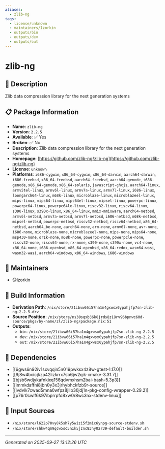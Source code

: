 ```yaml
---
aliases:
  - zlib-ng
tags:
  - license/unknown
  - maintainers/Izorkin
  - outputs/bin
  - outputs/dev
  - outputs/out
---
```


# zlib-ng

## 📝 Description

Zlib data compression library for the next generation systems

## 📋 Package Information

- **Name**: `zlib-ng`
- **Version**: `2.2.5`
- **Available**: ✅ Yes
- **Broken**: ✅ No
- **Description**: Zlib data compression library for the next generation systems
- **Homepage**: [https://github.com/zlib-ng/zlib-ng](https://github.com/zlib-ng/zlib-ng)
- **License**: `unknown`
- **Platforms**: `i686-cygwin`, `x86_64-cygwin`, `x86_64-darwin`, `aarch64-darwin`, `i686-freebsd`, `x86_64-freebsd`, `aarch64-freebsd`, `aarch64-genode`, `i686-genode`, `x86_64-genode`, `x86_64-solaris`, `javascript-ghcjs`, `aarch64-linux`, `armv5tel-linux`, `armv6l-linux`, `armv7a-linux`, `armv7l-linux`, `i686-linux`, `loongarch64-linux`, `m68k-linux`, `microblaze-linux`, `microblazeel-linux`, `mips-linux`, `mips64-linux`, `mips64el-linux`, `mipsel-linux`, `powerpc-linux`, `powerpc64-linux`, `powerpc64le-linux`, `riscv32-linux`, `riscv64-linux`, `s390-linux`, `s390x-linux`, `x86_64-linux`, `mmix-mmixware`, `aarch64-netbsd`, `armv6l-netbsd`, `armv7a-netbsd`, `armv7l-netbsd`, `i686-netbsd`, `m68k-netbsd`, `mipsel-netbsd`, `powerpc-netbsd`, `riscv32-netbsd`, `riscv64-netbsd`, `x86_64-netbsd`, `aarch64_be-none`, `aarch64-none`, `arm-none`, `armv6l-none`, `avr-none`, `i686-none`, `microblaze-none`, `microblazeel-none`, `mips-none`, `mips64-none`, `msp430-none`, `or1k-none`, `m68k-none`, `powerpc-none`, `powerpcle-none`, `riscv32-none`, `riscv64-none`, `rx-none`, `s390-none`, `s390x-none`, `vc4-none`, `x86_64-none`, `i686-openbsd`, `x86_64-openbsd`, `x86_64-redox`, `wasm64-wasi`, `wasm32-wasi`, `aarch64-windows`, `x86_64-windows`, `i686-windows`
## 👥 Maintainers

- @Izorkin


## 🔧 Build Information

- **Derivation Path**: `/nix/store/21ibvw66i57ha1m4gxwsx0ypahjfp7sn-zlib-ng-2.2.5.drv`
- **Source Position**: `/nix/store/ns30sqxb36k8jrds8z18rv96bpnwc60d-source/pkgs/by-name/zl/zlib-ng/package.nix:51`
- **Outputs**:
  - `bin`:  `/nix/store/21ibvw66i57ha1m4gxwsx0ypahjfp7sn-zlib-ng-2.2.5`
  - `dev`:  `/nix/store/21ibvw66i57ha1m4gxwsx0ypahjfp7sn-zlib-ng-2.2.5`
  - `out`:  `/nix/store/21ibvw66i57ha1m4gxwsx0ypahjfp7sn-zlib-ng-2.2.5`

## 🔗 Dependencies

- [[6gws6n92iv1sxvqqin5n019pwksx4z8w-gtest-1.17.0]]
- [[9j8w4bcicjkza42lizkrrx7sb6jw2qik-cmake-3.31.7]]
- [[bjsb6wdjykafnkixq156qdvmxhsm2bai-bash-5.3p3]]
- [[immkdaffni8jbn0y3x3jrhybhckfzb9r-source]]
- [[lvdvlk7cwad5mna0wfpz8jllb30jdj1n-pkg-config-wrapper-0.29.2]]
- [[p76r0cwlf6k97ibprrpfd8xw0r8wc3nx-stdenv-linux]]

## 📁 Input Sources

- `/nix/store/l622p70vy8k5sh7y5wizi5f2mic6ynpg-source-stdenv.sh`
- `/nix/store/shkw4qm9qcw5sc5n1k5jznc83ny02r39-default-builder.sh`

---
*Generated on 2025-09-27 13:12:26 UTC*

